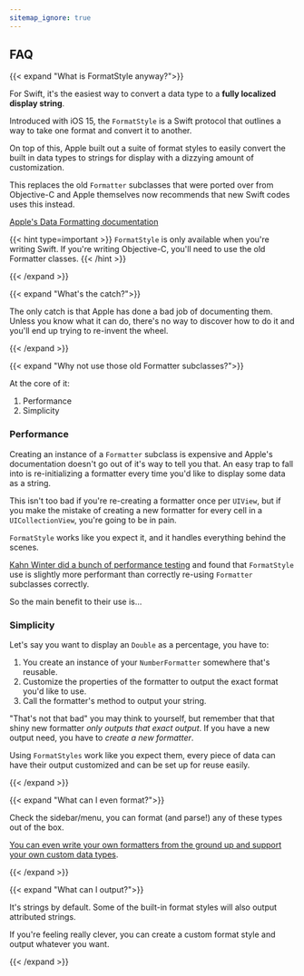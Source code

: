 ```yaml
---
sitemap_ignore: true
---
```

## FAQ

{{< expand "What is FormatStyle anyway?">}}

For Swift, it's the easiest way to convert a data type to a **fully localized display string**.

Introduced with iOS 15, the `FormatStyle` is a Swift protocol that outlines a way to take one format and convert it to another. 

On top of this, Apple built out a suite of format styles to easily convert the built in data types to strings for display with a dizzying amount of customization.

This replaces the old `Formatter` subclasses that were ported over from Objective-C and Apple themselves now recommends that new Swift codes uses this instead.

[Apple's Data Formatting documentation](https://developer.apple.com/documentation/foundation/data_formatting)

{{< hint type=important >}}
`FormatStyle` is only available when you're writing Swift. If you're writing Objective-C, you'll need to use the old Formatter classes.
{{< /hint >}}

{{< /expand >}}

{{< expand "What's the catch?">}}

The only catch is that Apple has done a bad job of documenting them. Unless you know what it can do, there's no way to discover how to do it and you'll end up trying to re-invent the wheel.

{{< /expand >}}

{{< expand "Why not use those old Formatter subclasses?">}}

At the core of it:

1. Performance
2. Simplicity

### Performance

Creating an instance of a `Formatter` subclass is expensive and Apple's documentation doesn't go out of it's way to tell you that. An easy trap to fall into is re-initializing a formatter every time you'd like to display some data as a string.

This isn't too bad if you're re-creating a formatter once per `UIView`, but if you make the mistake of creating a new formatter for every cell in a `UICollectionView`, you're going to be in pain.

`FormatStyle` works like you expect it, and it handles everything behind the scenes.

[Kahn Winter did a bunch of performance testing](https://mobile.twitter.com/thecoolwinter/status/1525562833689247747?s=20&t=kSGBR5hYzEAJF6AacIbn0g) and found that `FormatStyle` use is slightly more performant than correctly re-using `Formatter` subclasses correctly. 

So the main benefit to their use is…

### Simplicity

Let's say you want to display an `Double` as a percentage, you have to:

1. You create an instance of your `NumberFormatter` somewhere that's reusable.
2. Customize the properties of the formatter to output the exact format you'd like to use.
3. Call the formatter's method to output your string.

"That's not that bad" you may think to yourself, but remember that that shiny new formatter _only outputs that exact output_. If you have a new output need, you have to _create a new formatter_.

Using `FormatStyles` work like you expect them, every piece of data can have their output customized and can be set up for reuse easily.

{{< /expand >}}

{{< expand "What can I even format?">}}

Check the sidebar/menu, you can format (and parse!) any of these types out of the box.

[You can even write your own formatters from the ground up and support your own custom data types](/custom-styles/).

{{< /expand >}}

{{< expand "What can I output?">}}

It's strings by default. Some of the built-in format styles will also output attributed strings.

If you're feeling really clever, you can create a custom format style and output whatever you want.

{{< /expand >}}